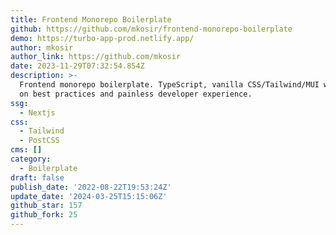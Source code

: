 ```yaml
---
title: Frontend Monorepo Boilerplate
github: https://github.com/mkosir/frontend-monorepo-boilerplate
demo: https://turbo-app-prod.netlify.app/
author: mkosir
author_link: https://github.com/mkosir
date: 2023-11-29T07:32:54.854Z
description: >-
  Frontend monorepo boilerplate. TypeScript, vanilla CSS/Tailwind/MUI with focus
  on best practices and painless developer experience.
ssg:
  - Nextjs
css:
  - Tailwind
  - PostCSS
cms: []
category:
  - Boilerplate
draft: false
publish_date: '2022-08-22T19:53:24Z'
update_date: '2024-03-25T15:15:06Z'
github_star: 157
github_fork: 25
---
```

